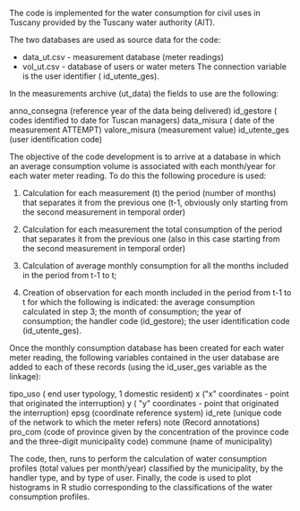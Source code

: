 The code is implemented for the water consumption for civil uses in Tuscany provided by the Tuscany water authority (AIT).

The two databases are used as source data for the code:

- data_ut.csv - measurement database (meter readings)
- vol_ut.csv - database of users or water meters
The connection variable is the user identifier ( id_utente_ges).

In the measurements archive (ut_data) the fields to use are the following:

anno_consegna (reference year of the data being delivered)
id_gestore ( codes identified to date for Tuscan managers)
data_misura ( date of the measurement ATTEMPT)
valore_misura (measurement value)
id_utente_ges (user identification code)

The objective of the code development is to arrive at a database in which an average consumption volume is associated with each month/year for each water meter reading. To do this the following procedure is used:

1. Calculation  for each measurement (t) the period (number of months) that separates it from the previous one (t-1, obviously only starting from the second measurement in temporal order)

2. Calculation for each measurement the total consumption of the period that separates it from the previous one (also in this case starting from the second measurement in temporal order)

3. Calculation of average monthly consumption for all the months included in the period from t-1 to t;

4. Creation of observation for each month included in the period from t-1 to t for which the following is indicated: the average consumption calculated in step 3; the month of consumption; the year of consumption;  the handler code (id_gestore); the user identification code (id_utente_ges).

Once the monthly consumption database has been created for each water meter reading, the following variables contained in the user database are added to each of these records (using the id_user_ges variable as the linkage):

tipo_uso ( end user typology, 1 domestic resident)
x ("x" coordinates - point that originated the interruption)
y ( "y" coordinates - point that originated the interruption)
epsg (coordinate reference system)
id_rete (unique code of the network to which the meter refers)
note (Record annotations)
pro_com (code of province given by the concentration of the province code and the three-digit municipality code)
commune (name of municipality)

The code, then,  runs to perform the calculation of water consumption profiles (total values per month/year) classified by the municipality, by the handler type, and by type of user. Finally,  the code is used to plot histograms in R studio corresponding to the classifications of the water consumption profiles. 
